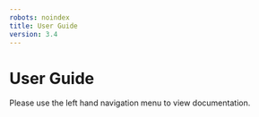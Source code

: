 ```yaml
---
robots: noindex
title: User Guide
version: 3.4
---
```


# User Guide

Please use the left hand navigation menu to view documentation.

